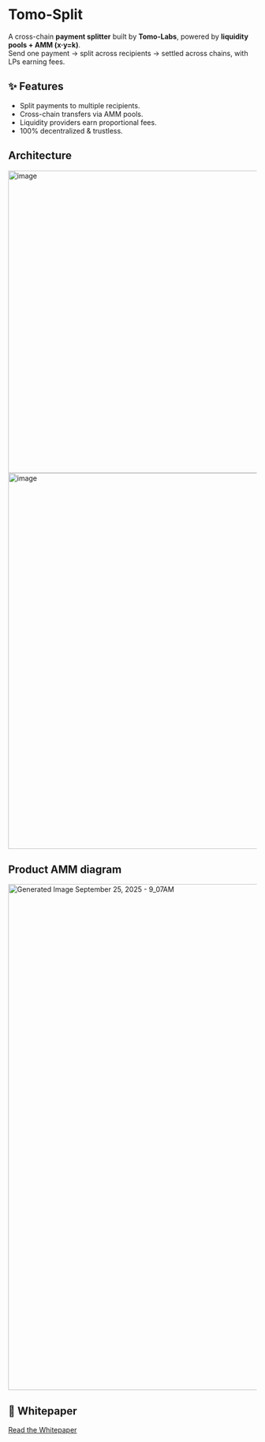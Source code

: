 # Tomo-Split

A cross-chain **payment splitter** built by **Tomo-Labs**, powered by **liquidity pools + AMM (x·y=k)**.  
Send one payment → split across recipients → settled across chains, with LPs earning fees.  


## ✨ Features  
- Split payments to multiple recipients.  
- Cross-chain transfers via AMM pools.  
- Liquidity providers earn proportional fees.  
- 100% decentralized & trustless.  

## Architecture


<img width="836" height="612" alt="image" src="https://github.com/user-attachments/assets/0ecd3236-cdac-42d6-a899-520dd252106d" />


<img width="1213" height="761" alt="image" src="https://github.com/user-attachments/assets/63365623-ff32-4dd3-980c-63cb5c6e274f" />

## Product AMM diagram
<img width="1024" height="1024" alt="Generated Image September 25, 2025 - 9_07AM" src="https://github.com/user-attachments/assets/70010aeb-4591-497a-a917-7d28d0c3b907" />

## 📄 Whitepaper
[Read the Whitepaper](https://docs.google.com/document/d/1EaIwr22PAh9p6Jk28IQC3g9Q9wdpr8kppWd-xWP9oVo/edit?usp=sharing)



